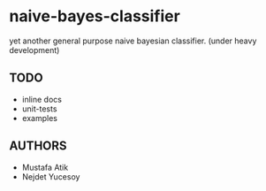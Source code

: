 naive-bayes-classifier
======================

yet another general purpose naive bayesian classifier. (under heavy development)

## TODO
* inline docs
* unit-tests
* examples


## AUTHORS
* Mustafa Atik
* Nejdet Yucesoy

